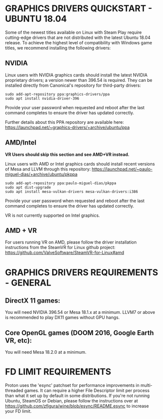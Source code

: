 # GRAPHICS DRIVERS QUICKSTART - UBUNTU 18.04

Some of the newest titles available on Linux with Steam Play require cutting-edge drivers that are not distributed with the latest Ubuntu 18.04 release. To achieve the highest level of compatibility with Windows game titles, we recommend installing the following drivers:

## NVIDIA

Linux users with NVIDIA graphics cards should install the latest NVIDIA proprietary drivers; a version newer than 396.54 is required. They can be installed directly from Canonical's repository for third-party drivers:

```
sudo add-apt-repository ppa:graphics-drivers/ppa
sudo apt install nvidia-driver-396
```

Provide your user password when requested and reboot after the last command completes to ensure the driver has updated correctly.  

Further details about this PPA repository are available here: 
https://launchpad.net/~graphics-drivers/+archive/ubuntu/ppa

## AMD/Intel

**VR Users should skip this section and see AMD+VR instead.**

Linux users with AMD or Intel graphics cards should install recent versions of Mesa and LLVM through this repository: https://launchpad.net/~paulo-miguel-dias/+archive/ubuntu/pkppa

```
sudo add-apt-repository ppa:paulo-miguel-dias/pkppa
sudo apt dist-upgrade
sudo apt install mesa-vulkan-drivers mesa-vulkan-drivers:i386
```

Provide your user password when requested and reboot after the last command completes to ensure the driver has updated correctly.

VR is not currently supported on Intel graphics.

## AMD + VR

For users running VR on AMD, please follow the driver installation instructions
from the SteamVR for Linux github project:
https://github.com/ValveSoftware/SteamVR-for-Linux#amd

# GRAPHICS DRIVERS REQUIREMENTS - GENERAL

## DirectX 11 games:
You will need NVIDIA 396.54 or Mesa 18.1.x at a minimum. LLVM7 or above is recommended to play DX11 games without GPU hangs.
## Core OpenGL games (DOOM 2016, Google Earth VR, etc):
You will need Mesa 18.2.0 at a minimum.

# FD LIMIT REQUIREMENTS

Proton uses the 'esync' patchset for performance improvements in multi-threaded games. It can require a higher File Descriptor limit per process than what it set up by default in some distributions. If you're not running Ubuntu, SteamOS or Debian, please follow the instructions over at https://github.com/zfigura/wine/blob/esync/README.esync to increase your FD limit.
